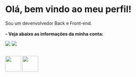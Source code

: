 # Olá, bem vindo ao meu perfil!
Sou um devenvolvedor Back e Front-end.
<br><br>
**- Veja abaixo as informações da minha conta:**<br>
<div>
  <img src="https://github-readme-stats.vercel.app/api?username=lucasFelixSilveira&show_icons=true&theme=transparent&border_color=6F34ad&icon_color=6F34ad">
  <img src="https://github-readme-stats.vercel.app/api/top-langs/?username=lucasFelixSilveira&show_icons=true&theme=transparent&border_color=6F34ad&icon_color=6F34ad">
</div>

##
[](<br>)
[](<br>)
[<img src="https://pnggrid.com/wp-content/uploads/2021/04/Gmail-Transparent-Logo-1536x1152.png" width="50"/>](mailto:contato.lucasdwbfff@gmail.com)
[<img src="[https://pnggrid.com/wp-content/uploads/2021/04/Gmail-Transparent-Logo-1536x1152.png](https://media.discordapp.net/attachments/983446685327966269/1041335793798631485/image-removebg-preview_2.png?width=480&height=320)" width="50"/>](https://github.com/lucasFelixSilveira/fireray)
